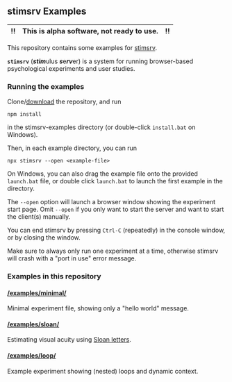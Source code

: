 ## stimsrv Examples

!! | This is alpha software, not ready to use. | !!
---|-------------------------------------------|---

This repository contains some examples for [stimsrv](https://github.com/floledermann/stimsrv).

**`stimsrv`** (***stim***ulus ***s***e***rv***er) is a system for running browser-based psychological experiments and user studies.

### Running the examples

Clone/[download](https://github.com/floledermann/stimsrv-examples/archive/refs/heads/main.zip) the repository, and run

```
npm install
```

in the stimsrv-examples directory (or double-click `install.bat` on Windows).

Then, in each example directory, you can run

```
npx stimsrv --open <example-file>
```

On Windows, you can also drag the example file onto the provided `launch.bat` file, or double click `launch.bat` to launch the first example in the directory.

The `--open` option will launch a browser window showing the experiment start page. Omit `--open` if you only want to start the server and want to start the client(s) manually.

You can end stimsrv by pressing `Ctrl-C` (repeatedly) in the console window, or by closing the window.

Make sure to always only run one experiment at a time, otherwise stimsrv will crash with a "port in use" error message.


### Examples in this repository

#### [/examples/minimal/](https://github.com/floledermann/stimsrv-examples/tree/main/examples/minimal)

Minimal experiment file, showing only a "hello world" message.

#### [/examples/sloan/](https://github.com/floledermann/stimsrv-examples/tree/main/examples/sloan)

Estimating visual acuity using [Sloan letters](https://en.wikipedia.org/wiki/Sloan_letters).

#### [/examples/loop/](https://github.com/floledermann/stimsrv-examples/tree/main/examples/loop)

Example experiment showing (nested) loops and dynamic context.


